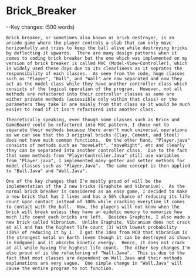 # Brick_Breaker

--Key changes: (500 words)

    Brick breaker, or sometimes also known as brick destroyer, is an arcade game where the player controls a slab that can only move horizontally and tries to keep the ball alive while destroying bricks by deflecting it upwards.  There are many design patterns when it comes to coding brick breaker but the one which was implemented on my version of brick breaker is called MVC (Model-View-Controller), which is widely used these days due to its cleanliness as it seprates the responsibility of each classes.  As seen from the code, huge classes such as "Player", "Ball", and "Wall" are now separated and now they act as the model class while they have another controller class which consists of the logical operation of the program.  However, not all methods are refactored into their controller classes as some are either private methods (accessible only within that class) or the parameters they take in are mainly from that class so it would be much easier to read if it isn't refactored into another class.

    Theoretically speaking, even though some classes such as Brick and GameBoard could be refactored into MVC pattern, I chose not to separate their methods because there aren't much universal operations as we can see that the 3 original bricks (Clay, Cement, and Steel) does not have much common functions.  On the other hand, "Player.java" consists of methods such as "moveLeft", "moveRight", etc and clearly they can be separated into another controller class.  Due to the fact that some methods from "PlayerController.Java" still use variables from "Player.java", I implemented many getter and setter methods for model classes such as "Player.Java".  The same concept is then applied to "Ball.Java" and "Wall.Java".
    
    One of the key changes that I'm mostly proud of will be the implementation of the 2 new bricks (Graphite and Vibranium).  As the normal brick breaker is considered as an easy game, I decided to make a new brick that has 2 lives and has a 50% chance of reducing its life count upon contact instead of 100% while cracking everytime it comes to contact with the ball.  Now, the players will not know when the brick will break unless they have an eidetic memory to memorize how much life count each bricks are left.  Besides Graphite, I also made a new brick called Vibranium.  Unlike Graphite, Vibranium does not crack at all and has the highest life count (3) with lowest probability (30%) of reducing it by 1.  I got the idea from MCU that Vibranium is the strongest metal on Earth (even though it can be destroyed as shown in Endgame) and it absorbs kinetic energy.  Hence, it does not crack at all while having the highest life count.  The other key changes I'm also proud of is the refactoring of "Wall.Java".  This is due to the fact that most classes are dependent on Wall.Java and their methods explanations are very vague.  One simple change in "Wall.Java" will cause the entire program to not function.

